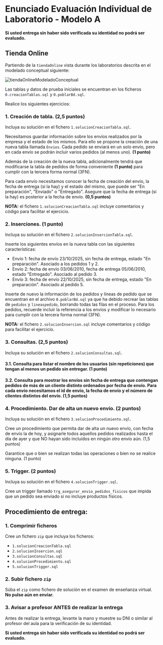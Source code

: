 # Enunciado Evaluación Individual de Laboratorio - Modelo A
**Si usted entrega sin haber sido verificada su identidad no podrá ser evaluado.**

## Tienda Online

Partiendo de la `tiendaOnline` vista durante los laboratorios descrita en el modelado conceptual siguiente:

![tiendaOnlineModeladoConceptual](https://github.com/user-attachments/assets/92eb4ba8-1ed8-488b-bb5b-448c0836fee6)

Las tablas y datos de prueba iniciales se encuentran en los ficheros `0.creacionTablas.sql` y `0.poblarBd.sql`.

Realice los siguientes ejercicios:

### 1. Creación de tabla. (2,5 puntos)

Incluya su solución en el fichero `1.solucionCreacionTabla.sql`.

Necesitamos guardar información sobre los envíos realizados por la empresa y el estado de los mismos. Para ello se propone la creación de una nueva tabla llamada `Envios`. Cada pedido se enviará en un solo envío, pero en cada envío se podrán incluir varios pedidos (al menos uno). **(1 punto)**

Además de la creación de la nueva tabla, adicionalmente tendrá que modificarse la tabla de pedidos de forma conveniente **(1 punto)** para cumplir con la tercera forma normal (3FN).

Para cada envío necesitamos conocer la fecha de creación del envío, la fecha de entrega (si la hay) y el estado del mismo, que puede ser "En preparación", "Enviado" o "Entregado". Asegure que la fecha de entrega (si la hay) es posterior a la fecha de envío. **(0,5 puntos)**

**NOTA:** el fichero `1.solucionCreacionTabla.sql` incluye comentarios y código para facilitar el ejercicio.

### 2. Inserciones. (1 punto)

Incluya su solución en el fichero `2.solucionInsercionTabla.sql`.

Inserte los siguientes envíos en la nueva tabla con las siguientes características:

* Envío 1: fecha de envío 23/10/2025, sin fecha de entrega, estado "En preparación". Asociado a los pedidos 1 y 2.
* Envío 2: fecha de envío 03/06/2010, fecha de entrega 05/06/2010, estado "Entregado". Asociado al pedido 3.
* Envío 3: fecha de envío 22/10/2025, sin fecha de entrega, estado "En preparación". Asociado al pedido 5.

Inserte de nuevo la información de los pedidos y líneas de pedido que se encuentran en el archivo `0.poblarBd.sql` ya que ha debido recrear las tablas de `pedidos` y `lineaspedido`, borrando todas las filas en el proceso. Para los pedidos, recuerde incluir la referencia a los envíos y modificar lo necesario para cumplir con la tercera forma normal (3FN).

**NOTA:** el fichero `2.solucionInsercion.sql` incluye comentarios y código para facilitar el ejercicio.

### 3. Consultas. (2,5 puntos)

Incluya su solución en el fichero `2.solucionConsultas.sql`.

#### 3.1. Consulta para listar el nombre de los usuarios (sin repeticiones) que tengan al menos un pedido sin entregar. (1 punto)

#### 3.2. Consulta para mostrar los envíos sin fecha de entrega que contengan pedidos de más de un cliente distinto ordenados por fecha de envío. Para cada envío necesitamos el id de envío, la fecha de envío y el número de clientes distintos del envío. (1,5 puntos)

### 4. Procedimiento. Dar de alta un nuevo envío. (2 puntos)

Incluya su solución en el fichero `3.solucionProcedimiento.sql`.

Cree un procedimiento que permita dar de alta un nuevo envío, con fecha de envío la de hoy, y asignarle todos aquellos pedidos realizados hasta el día de ayer y que NO hayan sido incluídos en ningún otro envío aún. (1,5 puntos)

Garantice que o bien se realizan todas las operaciones o bien no se realice ninguna. (1 punto)

### 5. Trigger. (2 puntos)

Incluya su solución en el fichero `4.solucionTrigger.sql`.

Cree un trigger llamado `trg_asegurar_envio_pedidos_fisicos` que impida que un pedido sea enviado si no incluye productos físicos.

## Procedimiento de entrega:

### 1. Comprimir ficheros

Cree un fichero `zip` que incluya los ficheros:

* `1.solucionCreacionTabla.sql`
* `2.solucionInsercion.sql`
* `3.solucionConsultas.sql`
* `4.solucionProcedimiento.sql`
* `5.solucionTrigger.sql`

### 2. Subir fichero `zip`

Súba el `zip` como fichero de solución en el examen de enseñanza virtual. **No pulse aún en enviar.**

### 3. Avisar a profesor ANTES de realizar la entrega

Antes de realizar la entrega, levante la mano y muestre su DNI o similar al profesor del aula para la verificación de su identidad.

**Si usted entrega sin haber sido verificada su identidad no podrá ser evaluado.**
